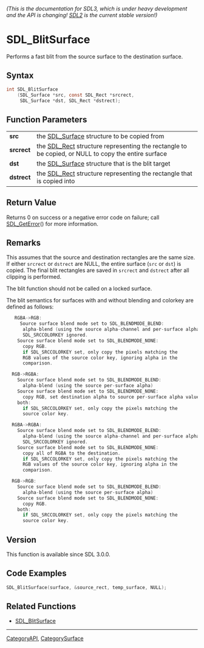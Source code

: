 ###### (This is the documentation for SDL3, which is under heavy development and the API is changing! [SDL2](https://wiki.libsdl.org/SDL2/) is the current stable version!)
# SDL_BlitSurface

Performs a fast blit from the source surface to the destination surface.

## Syntax

```c
int SDL_BlitSurface
    (SDL_Surface *src, const SDL_Rect *srcrect,
     SDL_Surface *dst, SDL_Rect *dstrect);

```

## Function Parameters

|                 |                                                                                                                |
| --------------- | -------------------------------------------------------------------------------------------------------------- |
| **src**         | the [SDL_Surface](SDL_Surface) structure to be copied from                                                     |
| **srcrect**     | the [SDL_Rect](SDL_Rect) structure representing the rectangle to be copied, or NULL to copy the entire surface |
| **dst**         | the [SDL_Surface](SDL_Surface) structure that is the blit target                                               |
| **dstrect**     | the [SDL_Rect](SDL_Rect) structure representing the rectangle that is copied into                              |

## Return Value

Returns 0 on success or a negative error code on failure; call
[SDL_GetError](SDL_GetError)() for more information.

## Remarks

This assumes that the source and destination rectangles are the same size.
If either `srcrect` or `dstrect` are NULL, the entire surface (`src` or
`dst`) is copied. The final blit rectangles are saved in `srcrect` and
`dstrect` after all clipping is performed.

The blit function should not be called on a locked surface.

The blit semantics for surfaces with and without blending and colorkey are
defined as follows:

```c
   RGBA->RGB:
     Source surface blend mode set to SDL_BLENDMODE_BLEND:
      alpha-blend (using the source alpha-channel and per-surface alpha)
      SDL_SRCCOLORKEY ignored.
    Source surface blend mode set to SDL_BLENDMODE_NONE:
      copy RGB.
      if SDL_SRCCOLORKEY set, only copy the pixels matching the
      RGB values of the source color key, ignoring alpha in the
      comparison.

  RGB->RGBA:
    Source surface blend mode set to SDL_BLENDMODE_BLEND:
      alpha-blend (using the source per-surface alpha)
    Source surface blend mode set to SDL_BLENDMODE_NONE:
      copy RGB, set destination alpha to source per-surface alpha value.
    both:
      if SDL_SRCCOLORKEY set, only copy the pixels matching the
      source color key.

  RGBA->RGBA:
    Source surface blend mode set to SDL_BLENDMODE_BLEND:
      alpha-blend (using the source alpha-channel and per-surface alpha)
      SDL_SRCCOLORKEY ignored.
    Source surface blend mode set to SDL_BLENDMODE_NONE:
      copy all of RGBA to the destination.
      if SDL_SRCCOLORKEY set, only copy the pixels matching the
      RGB values of the source color key, ignoring alpha in the
      comparison.

  RGB->RGB:
    Source surface blend mode set to SDL_BLENDMODE_BLEND:
      alpha-blend (using the source per-surface alpha)
    Source surface blend mode set to SDL_BLENDMODE_NONE:
      copy RGB.
    both:
      if SDL_SRCCOLORKEY set, only copy the pixels matching the
      source color key.
```

## Version

This function is available since SDL 3.0.0.

## Code Examples

```c++
SDL_BlitSurface(surface, &source_rect, temp_surface, NULL);
```

## Related Functions

* [SDL_BlitSurface](SDL_BlitSurface)

----
[CategoryAPI](CategoryAPI), [CategorySurface](CategorySurface)

